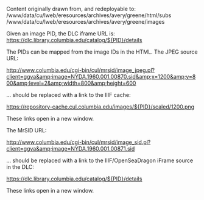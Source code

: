 Content originally drawn from, and redeployable to:
/www/data/cu/lweb/eresources/archives/avery/greene/html/subs
/www/data/cu/lweb/eresources/archives/avery/greene/images

Given an image PID, the DLC iframe URL is:
https://dlc.library.columbia.edu/catalog/${PID}/details

The PIDs can be mapped from the image IDs in the HTML. The JPEG source URL:

http://www.columbia.edu/cgi-bin/cul/mrsid/image_jpeg.pl?client=ggva&amp;image=NYDA.1960.001.00870.sid&amp;x=1200&amp;y=800&amp;level=2&amp;width=800&amp;height=600


... should be replaced with a link to the IIIF cache:

https://repository-cache.cul.columbia.edu/images/${PID}/scaled/1200.png

These links open in a new window.

The MrSID URL:

http://www.columbia.edu/cgi-bin/cul/mrsid/image_sid.pl?client=ggva&amp;image=NYDA.1960.001.00871.sid

... should be replaced with a link to the IIIF/OpenSeaDragon iFrame source in the DLC:

https://dlc.library.columbia.edu/catalog/${PID}/details

These links open in a new window.